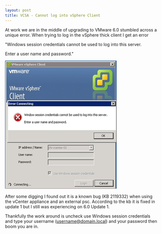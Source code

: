 ```yaml
---
layout: post
title: VCSA - Cannot log into vSphere Client 
---
```


At work we are in the middle of upgrading to VMware 6.0 stumbled across a unique error. When trying to log in the vSphere thick client I get an error

"Windows session credentials cannot be used to log into this server.

Enter a user name and password."


![Alt text](/assets/img/VSCA-vSphere-Client-Login-Error.jpg "VSCA vSphere Client Login Error")


After some digging I found out it is a known bug (KB 2119332) when using the vCenter appliance and an external psc. According to the kb it is fixed in update 1 but I still was experiencing on 6.0 Update 1.

Thankfully the work around is uncheck use Windows session credentials and type your username (username@domain.local) and your password then boom you are in.
